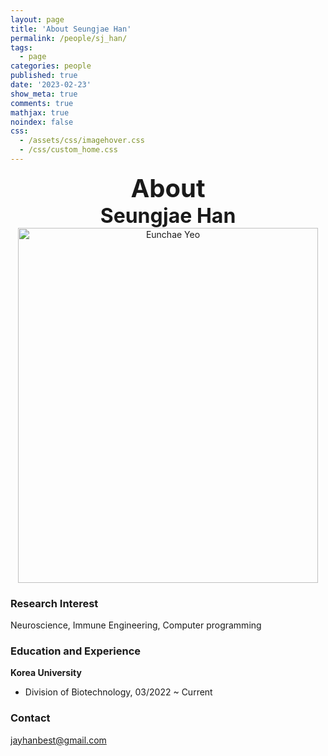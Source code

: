 ```yaml
---
layout: page
title: 'About Seungjae Han'
permalink: /people/sj_han/
tags:
  - page
categories: people
published: true
date: '2023-02-23'
show_meta: true
comments: true
mathjax: true
noindex: false
css: 
  - /assets/css/imagehover.css
  - /css/custom_home.css
---
```


<style>
.center{
  text-align: center;
}
</style>  

<link
    rel="stylesheet"
    href="https://cdnjs.cloudflare.com/ajax/libs/font-awesome/5.8.2/css/all.min.css"
  />


<div class="center"><div style="font-weight: bold; font-size: 40px;">
About</div></div>
<div class="center"><div style="font-weight: bold; font-size: 32px;">
Seungjae Han
</div></div>


<div class="center">
    <img src="{{ site.url }}/assets/img/people/ec_yeo.png" width="480px" height="568px" alt="Eunchae Yeo" />
</div>


### **Research Interest**
Neuroscience, Immune Engineering, Computer programming

### **Education and Experience**

**Korea University**
- Division of Biotechnology, 03/2022 ~ Current

### **Contact**
<i class="fa fa-paper-plane"></i> jayhanbest@gmail.com
